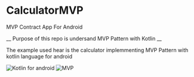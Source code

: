# CalculatorMVP
MVP Contract App For Android

__ Purpose of this repo is undersand MVP Pattern with Kotlin __

The example used hear is the calculator implemmenting MVP Pattern with kotlin language for android

![Kotlin for android](https://miro.medium.com/max/864/1*gZ9XF80M8yOasLiFUzL07g.png)
![MVP](https://cdn-images-1.medium.com/max/1200/0*4E8U5YuG22bLp4h8.)
